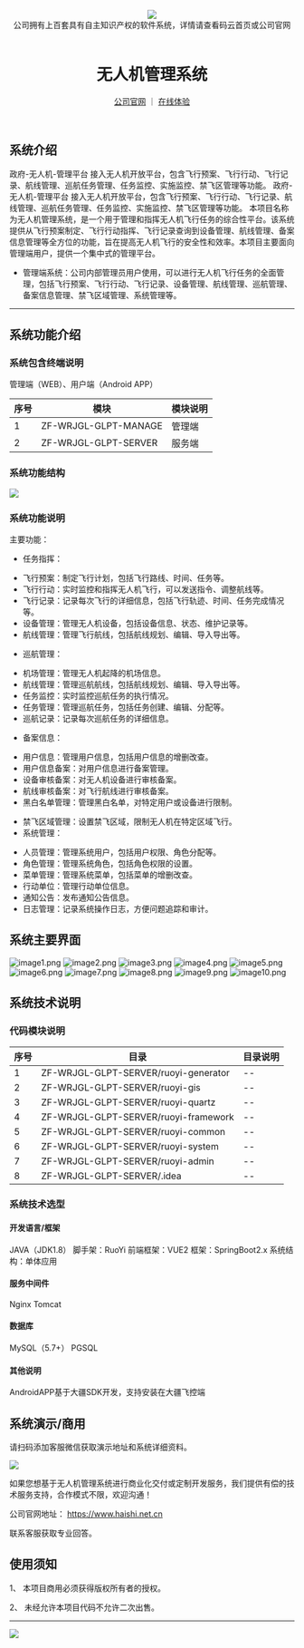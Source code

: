 <br/>

<div align="center" >
    <img src="https://www.haishi.net.cn/img/17f49ecef80e4c6248070c401a94c032.0ff19479.png" />
<br/>
<div>公司拥有上百套具有自主知识产权的软件系统，详情请查看码云首页或公司官网</div>
</div>

<div align="center">
<br/>
<h1>无人机管理系统</h1>

<a href="https://www.haishi.net.cn/">公司官网</a> ｜ <a href="https://www.haishi.net.cn/">在线体验</a>

<br/>

</div>


## 系统介绍


政府-无人机-管理平台
接入无人机开放平台，包含飞行预案、飞行行动、飞行记录、航线管理、巡航任务管理、任务监控、实施监控、禁飞区管理等功能。
政府-无人机-管理平台
接入无人机开放平台，包含飞行预案、飞行行动、飞行记录、航线管理、巡航任务管理、任务监控、实施监控、禁飞区管理等功能。
本项目名称为无人机管理系统，是一个用于管理和指挥无人机飞行任务的综合性平台。该系统提供从飞行预案制定、飞行行动指挥、飞行记录查询到设备管理、航线管理、备案信息管理等全方位的功能，旨在提高无人机飞行的安全性和效率。本项目主要面向管理端用户，提供一个集中式的管理平台。
- 管理端系统：公司内部管理员用户使用，可以进行无人机飞行任务的全面管理，包括飞行预案、飞行行动、飞行记录、设备管理、航线管理、巡航管理、备案信息管理、禁飞区域管理、系统管理等。
                


<hr/>

## 系统功能介绍

### 系统包含终端说明

管理端（WEB）、用户端（Android APP）

| 序号 | 模块 | 模块说明 |
| --- | --- | --- |
| 1 | ZF-WRJGL-GLPT-MANAGE | 管理端 |
| 2 | ZF-WRJGL-GLPT-SERVER | 服务端 |

### 系统功能结构

![](./images/swdt.png)

### 系统功能说明

主要功能：
* 任务指挥：
- 飞行预案：制定飞行计划，包括飞行路线、时间、任务等。
- 飞行行动：实时监控和指挥无人机飞行，可以发送指令、调整航线等。
- 飞行记录：记录每次飞行的详细信息，包括飞行轨迹、时间、任务完成情况等。
- 设备管理：管理无人机设备，包括设备信息、状态、维护记录等。
- 航线管理：管理飞行航线，包括航线规划、编辑、导入导出等。
* 巡航管理：
- 机场管理：管理无人机起降的机场信息。
- 航线管理：管理巡航航线，包括航线规划、编辑、导入导出等。
- 任务监控：实时监控巡航任务的执行情况。
- 任务管理：管理巡航任务，包括任务创建、编辑、分配等。
- 巡航记录：记录每次巡航任务的详细信息。
* 备案信息：
- 用户信息：管理用户信息，包括用户信息的增删改查。
- 用户信息备案：对用户信息进行备案管理。
- 设备审核备案：对无人机设备进行审核备案。
- 航线审核备案：对飞行航线进行审核备案。
- 黑白名单管理：管理黑白名单，对特定用户或设备进行限制。
* 禁飞区域管理：设置禁飞区域，限制无人机在特定区域飞行。
* 系统管理：
- 人员管理：管理系统用户，包括用户权限、角色分配等。
- 角色管理：管理系统角色，包括角色权限的设置。
- 菜单管理：管理系统菜单，包括菜单的增删改查。
- 行动单位：管理行动单位信息。
- 通知公告：发布通知公告信息。
- 日志管理：记录系统操作日志，方便问题追踪和审计。

## 系统主要界面

![image1.png](http://codeimg.haishi.net.cn/ZF-WRJGL-GLPT_1.png)
![image2.png](http://codeimg.haishi.net.cn/ZF-WRJGL-GLPT_2.png)
![image3.png](http://codeimg.haishi.net.cn/ZF-WRJGL-GLPT_3.png)
![image4.png](http://codeimg.haishi.net.cn/ZF-WRJGL-GLPT_4.png)
![image5.png](http://codeimg.haishi.net.cn/ZF-WRJGL-GLPT_5.png)
![image6.png](http://codeimg.haishi.net.cn/ZF-WRJGL-GLPT_6.png)
![image7.png](http://codeimg.haishi.net.cn/ZF-WRJGL-GLPT_7.png)
![image8.png](http://codeimg.haishi.net.cn/ZF-WRJGL-GLPT_8.png)
![image9.png](http://codeimg.haishi.net.cn/ZF-WRJGL-GLPT_9.png)
![image10.png](http://codeimg.haishi.net.cn/ZF-WRJGL-GLPT_10.png)

## 系统技术说明

### 代码模块说明

| 序号 | 目录 | 目录说明 |
| --- | --- | --- |
| 1 | ZF-WRJGL-GLPT-SERVER/ruoyi-generator | -- |
| 2 | ZF-WRJGL-GLPT-SERVER/ruoyi-gis | -- |
| 3 | ZF-WRJGL-GLPT-SERVER/ruoyi-quartz | -- |
| 4 | ZF-WRJGL-GLPT-SERVER/ruoyi-framework | -- |
| 5 | ZF-WRJGL-GLPT-SERVER/ruoyi-common | -- |
| 6 | ZF-WRJGL-GLPT-SERVER/ruoyi-system | -- |
| 7 | ZF-WRJGL-GLPT-SERVER/ruoyi-admin | -- |
| 8 | ZF-WRJGL-GLPT-SERVER/.idea | -- |

### 系统技术选型

#### 开发语言/框架

JAVA（JDK1.8）
脚手架：RuoYi
前端框架：VUE2
框架：SpringBoot2.x
系统结构：单体应用

#### 服务中间件

Nginx
Tomcat

#### 数据库

MySQL（5.7+）
PGSQL

#### 其他说明

AndroidAPP基于大疆SDK开发，支持安装在大疆飞控端


## 系统演示/商用

请扫码添加客服微信获取演示地址和系统详细资料。

![](./images/kf.png)

如果您想基于无人机管理系统进行商业化交付或定制开发服务，我们提供有偿的技术服务支持，合作模式不限，欢迎沟通！

公司官网地址： <a href="https://www.haishi.net.cn/">https://www.haishi.net.cn</a>

联系客服获取专业回答。


## 使用须知

1、 本项目商用必须获得版权所有者的授权。

2、 未经允许本项目代码不允许二次出售。

<hr/>

![](./images/gsjj.png)